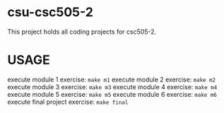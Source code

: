 # csu-csc505-2

This project holds all coding projects for csc505-2.

# USAGE

execute module 1 exercise: `make m1`
execute module 2 exercise: `make m2`
execute module 3 exercise: `make m3`
execute module 4 exercise: `make m4`
execute module 5 exercise: `make m5`
execute module 6 exercise: `make m6`
execute final project exercise: `make final`
